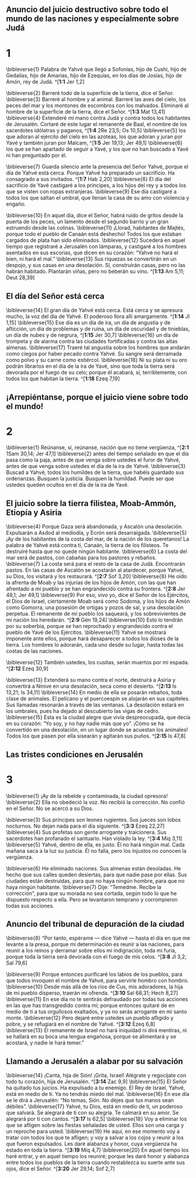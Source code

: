 ## Anuncio del juicio destructivo sobre todo el mundo de las naciones y especialmente sobre Judá
# 1
\bibleverse{1} Palabra de Yahvé que llegó a Sofonías, hijo de Cushi, hijo de Gedalías, hijo de Amarías, hijo de Ezequías, en los días de Josías, hijo de Amón, rey de Judá. ^[**1:1** Jer 1,2]

\bibleverse{2} Barreré todo de la superficie de la tierra, dice el Señor. \bibleverse{3} Barreré al hombre y al animal. Barreré las aves del cielo, los peces del mar y los montones de escombros con los malvados. Eliminaré al hombre de la superficie de la tierra, dice el Señor. ^[**1:3** Mat 13,41] \bibleverse{4} Extenderé mi mano contra Judá y contra todos los habitantes de Jerusalén. Cortaré de este lugar el remanente de Baal, el nombre de los sacerdotes idólatras y paganos, ^[**1:4** 2Re 23,5; Os 10,5] \bibleverse{5} los que adoran al ejército del cielo en las azoteas, los que adoran y juran por Yavé y también juran por Malcam, ^[**1:5** Jer 19,13; Jer 49,1] \bibleverse{6} los que se han apartado de seguir a Yavé, y los que no han buscado a Yavé ni han preguntado por él.

\bibleverse{7} Guarda silencio ante la presencia del Señor Yahvé, porque el día de Yahvé está cerca. Porque Yahvé ha preparado un sacrificio. Ha consagrado a sus invitados. ^[**1:7** Hab 2,20] \bibleverse{8} El día del sacrificio de Yavé castigaré a los príncipes, a los hijos del rey y a todos los que se visten con ropas extranjeras. \bibleverse{9} Ese día castigaré a todos los que saltan el umbral, que llenan la casa de su amo con violencia y engaño.

\bibleverse{10} En aquel día, dice el Señor, habrá ruido de gritos desde la puerta de los peces, un lamento desde el segundo barrio y un gran estruendo desde las colinas. \bibleverse{11} ¡Llorad, habitantes de Majtés, porque todo el pueblo de Canaán está deshecho! Todos los que estaban cargados de plata han sido eliminados. \bibleverse{12} Sucederá en aquel tiempo que registraré a Jerusalén con lámparas, y castigaré a los hombres asentados en sus escorias, que dicen en su corazón: “Yahvé no hará el bien, ni hará el mal.” \bibleverse{13} Sus riquezas se convertirán en un despojo, y sus casas en una desolación. Sí, construirán casas, pero no las habrán habitado. Plantarán viñas, pero no beberán su vino. ^[**1:13** Am 5,11; Deut 28,39]

## El día del Señor está cerca
\bibleverse{14} El gran día de Yahvé está cerca. Está cerca y se apresura mucho, la voz del día de Yahvé. El poderoso llora allí amargamente. ^[**1:14** Jl 1,15] \bibleverse{15} Ese día es un día de ira, un día de angustia y de aflicción, un día de problemas y de ruina, un día de oscuridad y de tinieblas, un día de nubes y de negrura, ^[**1:15** Jer 30,7] \bibleverse{16} un día de trompeta y de alarma contra las ciudades fortificadas y contra las altas almenas. \bibleverse{17} Traeré tal angustia sobre los hombres que andarán como ciegos por haber pecado contra Yahvé. Su sangre será derramada como polvo y su carne como estiércol. \bibleverse{18} Ni su plata ni su oro podrán librarlos en el día de la ira de Yavé, sino que toda la tierra será devorada por el fuego de su celo; porque él acabará, sí, terriblemente, con todos los que habitan la tierra. ^[**1:18** Ezeq 7,19]

## ¡Arrepiéntanse, porque el juicio viene sobre todo el mundo!
# 2
\bibleverse{1} Reúnanse, sí, reúnanse, nación que no tiene vergüenza, ^[**2:1** 1Sam 30,14; Jer 47,1] \bibleverse{2} antes del tiempo señalado en que el día pasa como la paja, antes de que venga sobre ustedes el furor de Yahvé, antes de que venga sobre ustedes el día de la ira de Yahvé. \bibleverse{3} Buscad a Yahvé, todos los humildes de la tierra, que habéis guardado sus ordenanzas. Busquen la justicia. Busquen la humildad. Puede ser que ustedes queden ocultos en el día de la ira de Yavé.

## El juicio sobre la tierra filistea, Moab-Ammón, Etiopía y Asiria
\bibleverse{4} Porque Gaza será abandonada, y Ascalón una desolación. Expulsarán a Asdod al mediodía, y Ecrón será desarraigada. \bibleverse{5} ¡Ay de los habitantes de la costa del mar, de la nación de los queretanos! La palabra de Yahvé está contra ti, Canaán, la tierra de los filisteos. Te destruiré hasta que no quede ningún habitante. \bibleverse{6} La costa del mar será de pastos, con cabañas para los pastores y rebaños. \bibleverse{7} La costa será para el resto de la casa de Judá. Encontrarán pastos. En las casas de Ascalón se acostarán al atardecer, porque Yahvé, su Dios, los visitará y los restaurará. ^[**2:7** Sof 3,20] \bibleverse{8} He oído la afrenta de Moab y las injurias de los hijos de Amón, con las que han afrentado a mi pueblo y se han engrandecido contra su frontera. ^[**2:8** Jer 48,1; Jer 49,1] \bibleverse{9} Por eso, vivo yo, dice el Señor de los Ejércitos, el Dios de Israel, ciertamente Moab será como Sodoma, y los hijos de Amón como Gomorra, una posesión de ortigas y pozos de sal, y una desolación perpetua. El remanente de mi pueblo los saqueará, y los sobrevivientes de mi nación los heredarán. ^[**2:9** Gén 19,24] \bibleverse{10} Esto lo tendrán por su soberbia, porque se han reprochado y engrandecido contra el pueblo de Yavé de los Ejércitos. \bibleverse{11} Yahvé se mostrará imponente ante ellos, porque hará desaparecer a todos los dioses de la tierra. Los hombres lo adorarán, cada uno desde su lugar, hasta todas las costas de las naciones.

\bibleverse{12} También ustedes, los cusitas, serán muertos por mi espada. ^[**2:12** Ezeq 30,9]

\bibleverse{13} Extenderá su mano contra el norte, destruirá a Asiria y convertirá a Nínive en una desolación, seca como el desierto. ^[**2:13** Is 13,21; Is 34,11] \bibleverse{14} En medio de ella se posarán rebaños, toda clase de animales. El pelícano y el puercoespín se alojarán en sus capiteles. Sus llamadas resonarán a través de las ventanas. La desolación estará en los umbrales, pues ha dejado al descubierto las vigas de cedro. \bibleverse{15} Esta es la ciudad alegre que vivía despreocupada, que decía en su corazón: “Yo soy, y no hay nadie más que yo”. ¡Cómo se ha convertido en una desolación, en un lugar donde se acuestan los animales! Todos los que pasen por ella sisearán y agitarán sus puños. ^[**2:15** Is 47,8]

## Las tristes condiciones en Jerusalén
# 3
\bibleverse{1} ¡Ay de la rebelde y contaminada, la ciudad opresora! \bibleverse{2} Ella no obedeció la voz. No recibió la corrección. No confió en el Señor. No se acercó a su Dios.

\bibleverse{3} Sus príncipes son leones rugientes. Sus jueces son lobos nocturnos. No dejan nada para el día siguiente. ^[**3:3** Ezeq 22,27] \bibleverse{4} Sus profetas son gente arrogante y traicionera. Sus sacerdotes han profanado el santuario. Han violado la ley. ^[**3:4** Miq 3,11] \bibleverse{5} Yahvé, dentro de ella, es justo. Él no hará ningún mal. Cada mañana saca a la luz su justicia. Él no falla, pero los injustos no conocen la vergüenza.

\bibleverse{6} He eliminado naciones. Sus almenas están desoladas. He hecho que sus calles queden desiertas, para que nadie pase por ellas. Sus ciudades están destruidas, para que no haya ningún hombre, para que no haya ningún habitante. \bibleverse{7} Dije: “Temedme. Recibe la corrección”, para que su morada no sea cortada, según todo lo que he dispuesto respecto a ella. Pero se levantaron temprano y corrompieron todas sus acciones.

## Anuncio del tribunal de depuración de la ciudad
\bibleverse{8} “Por tanto, espérame — dice Yahvé — hasta el día en que me levante a la presa, porque mi determinación es reunir a las naciones, para reunir a los reinos y derramar sobre ellos mi indignación, toda mi furia, porque toda la tierra será devorada con el fuego de mis celos. ^[**3:8** Jl 3,2; Sal 79,6]

\bibleverse{9} Porque entonces purificaré los labios de los pueblos, para que todos invoquen el nombre de Yahvé, para servirle hombro con hombro. \bibleverse{10} Desde más allá de los ríos de Cus, mis adoradores, la hija de mi pueblo disperso, traerán mi ofrenda. ^[**3:10** Sal 68,31; Hech 8,27] \bibleverse{11} En ese día no te sentirás defraudado por todas tus acciones en las que has transgredido contra mí; porque entonces quitaré de en medio de ti a tus orgullosos exaltados, y ya no serás arrogante en mi santo monte. \bibleverse{12} Pero dejaré entre ustedes un pueblo afligido y pobre, y se refugiará en el nombre de Yahvé. ^[**3:12** Ezeq 6,8] \bibleverse{13} El remanente de Israel no hará iniquidad ni dirá mentiras, ni se hallará en su boca una lengua engañosa, porque se alimentará y se acostará, y nadie le hará temer.”

## Llamando a Jerusalén a alabar por su salvación
\bibleverse{14} ¡Canta, hija de Sión! ¡Grita, Israel! Alégrate y regocíjate con todo tu corazón, hija de Jerusalén. ^[**3:14** Zac 9,9] \bibleverse{15} El Señor ha quitado tus juicios. Ha expulsado a tu enemigo. El Rey de Israel, Yahvé, está en medio de ti. Ya no tendrás miedo del mal. \bibleverse{16} En ese día se le dirá a Jerusalén: “No temas, Sión. No dejes que tus manos sean débiles”. \bibleverse{17} Yahvé, tu Dios, está en medio de ti, un poderoso que salvará. Se alegrará de ti con su alegría. Te calmará en su amor. Se alegrará por ti con cantos. ^[**3:17** Is 62,5] \bibleverse{18} Voy a eliminar los que se afligen sobre las fiestas señaladas de usted. Ellos son una carga y un reproche para usted. \bibleverse{19} He aquí, en ese momento voy a tratar con todos los que te afligen; y voy a salvar a los cojos y reunir a los que fueron expulsados. Les daré alabanza y honor, cuya vergüenza ha estado en toda la tierra. ^[**3:19** Miq 4,7] \bibleverse{20} En aquel tiempo los haré entrar, y en aquel tiempo los reuniré; porque les daré honor y alabanza entre todos los pueblos de la tierra cuando restablezca su suerte ante sus ojos, dice el Señor. ^[**3:20** Jer 29,14; Sof 2,7]